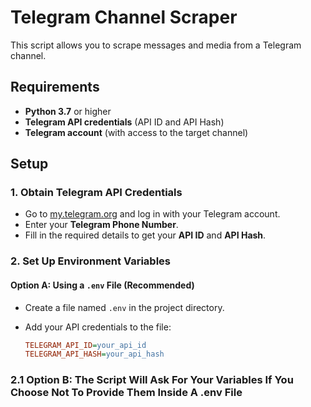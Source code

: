 # Telegram Channel Scraper

This script allows you to scrape messages and media from a Telegram channel.


## Requirements

- **Python 3.7** or higher
- **Telegram API credentials** (API ID and API Hash)
- **Telegram account** (with access to the target channel)

## Setup

### 1. Obtain Telegram API Credentials

- Go to [my.telegram.org](https://my.telegram.org/) and log in with your Telegram account.
- Enter your **Telegram Phone Number**.
- Fill in the required details to get your **API ID** and **API Hash**.

### 2. Set Up Environment Variables

#### Option A: Using a `.env` File (Recommended)

- Create a file named `.env` in the project directory.
- Add your API credentials to the file:

  ```ini
  TELEGRAM_API_ID=your_api_id
  TELEGRAM_API_HASH=your_api_hash

### 2.1 Option B: The Script Will Ask For Your Variables If You Choose Not To Provide Them Inside A .env File
  
